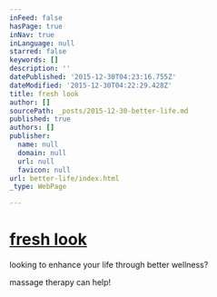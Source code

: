 ```yaml
---
inFeed: false
hasPage: true
inNav: true
inLanguage: null
starred: false
keywords: []
description: ''
datePublished: '2015-12-30T04:23:16.755Z'
dateModified: '2015-12-30T04:22:29.428Z'
title: fresh look
author: []
sourcePath: _posts/2015-12-30-better-life.md
published: true
authors: []
publisher:
  name: null
  domain: null
  url: null
  favicon: null
url: better-life/index.html
_type: WebPage

---
```

# [fresh look][0]

looking to enhance your life through better wellness?

massage therapy can help!

[0]: fresh-look